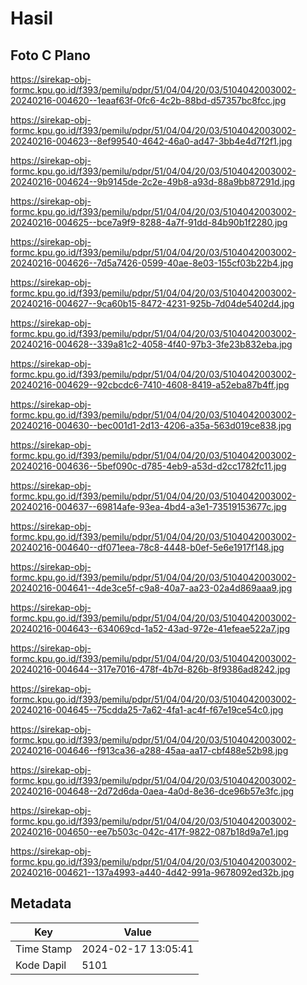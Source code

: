 # Hasil

## Foto C Plano

https://sirekap-obj-formc.kpu.go.id/f393/pemilu/pdpr/51/04/04/20/03/5104042003002-20240216-004620--1eaaf63f-0fc6-4c2b-88bd-d57357bc8fcc.jpg

https://sirekap-obj-formc.kpu.go.id/f393/pemilu/pdpr/51/04/04/20/03/5104042003002-20240216-004623--8ef99540-4642-46a0-ad47-3bb4e4d7f2f1.jpg

https://sirekap-obj-formc.kpu.go.id/f393/pemilu/pdpr/51/04/04/20/03/5104042003002-20240216-004624--9b9145de-2c2e-49b8-a93d-88a9bb87291d.jpg

https://sirekap-obj-formc.kpu.go.id/f393/pemilu/pdpr/51/04/04/20/03/5104042003002-20240216-004625--bce7a9f9-8288-4a7f-91dd-84b90b1f2280.jpg

https://sirekap-obj-formc.kpu.go.id/f393/pemilu/pdpr/51/04/04/20/03/5104042003002-20240216-004626--7d5a7426-0599-40ae-8e03-155cf03b22b4.jpg

https://sirekap-obj-formc.kpu.go.id/f393/pemilu/pdpr/51/04/04/20/03/5104042003002-20240216-004627--9ca60b15-8472-4231-925b-7d04de5402d4.jpg

https://sirekap-obj-formc.kpu.go.id/f393/pemilu/pdpr/51/04/04/20/03/5104042003002-20240216-004628--339a81c2-4058-4f40-97b3-3fe23b832eba.jpg

https://sirekap-obj-formc.kpu.go.id/f393/pemilu/pdpr/51/04/04/20/03/5104042003002-20240216-004629--92cbcdc6-7410-4608-8419-a52eba87b4ff.jpg

https://sirekap-obj-formc.kpu.go.id/f393/pemilu/pdpr/51/04/04/20/03/5104042003002-20240216-004630--bec001d1-2d13-4206-a35a-563d019ce838.jpg

https://sirekap-obj-formc.kpu.go.id/f393/pemilu/pdpr/51/04/04/20/03/5104042003002-20240216-004636--5bef090c-d785-4eb9-a53d-d2cc1782fc11.jpg

https://sirekap-obj-formc.kpu.go.id/f393/pemilu/pdpr/51/04/04/20/03/5104042003002-20240216-004637--69814afe-93ea-4bd4-a3e1-73519153677c.jpg

https://sirekap-obj-formc.kpu.go.id/f393/pemilu/pdpr/51/04/04/20/03/5104042003002-20240216-004640--df071eea-78c8-4448-b0ef-5e6e1917f148.jpg

https://sirekap-obj-formc.kpu.go.id/f393/pemilu/pdpr/51/04/04/20/03/5104042003002-20240216-004641--4de3ce5f-c9a8-40a7-aa23-02a4d869aaa9.jpg

https://sirekap-obj-formc.kpu.go.id/f393/pemilu/pdpr/51/04/04/20/03/5104042003002-20240216-004643--634069cd-1a52-43ad-972e-41efeae522a7.jpg

https://sirekap-obj-formc.kpu.go.id/f393/pemilu/pdpr/51/04/04/20/03/5104042003002-20240216-004644--317e7016-478f-4b7d-826b-8f9386ad8242.jpg

https://sirekap-obj-formc.kpu.go.id/f393/pemilu/pdpr/51/04/04/20/03/5104042003002-20240216-004645--75cdda25-7a62-4fa1-ac4f-f67e19ce54c0.jpg

https://sirekap-obj-formc.kpu.go.id/f393/pemilu/pdpr/51/04/04/20/03/5104042003002-20240216-004646--f913ca36-a288-45aa-aa17-cbf488e52b98.jpg

https://sirekap-obj-formc.kpu.go.id/f393/pemilu/pdpr/51/04/04/20/03/5104042003002-20240216-004648--2d72d6da-0aea-4a0d-8e36-dce96b57e3fc.jpg

https://sirekap-obj-formc.kpu.go.id/f393/pemilu/pdpr/51/04/04/20/03/5104042003002-20240216-004650--ee7b503c-042c-417f-9822-087b18d9a7e1.jpg

https://sirekap-obj-formc.kpu.go.id/f393/pemilu/pdpr/51/04/04/20/03/5104042003002-20240216-004621--137a4993-a440-4d42-991a-9678092ed32b.jpg


## Metadata

| Key        | Value               |
| ---------- | ------------------- |
| Time Stamp | 2024-02-17 13:05:41 |
| Kode Dapil | 5101                |



